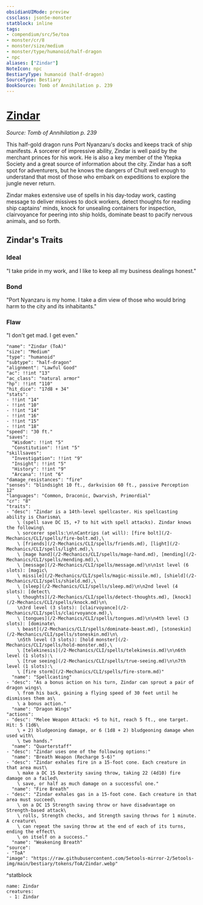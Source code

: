 ```yaml
---
obsidianUIMode: preview
cssclass: json5e-monster
statblock: inline
tags:
- compendium/src/5e/toa
- monster/cr/8
- monster/size/medium
- monster/type/humanoid/half-dragon
- npc
aliases: ["Zindar"]
NoteIcon: npc
BestiaryType: humanoid (half-dragon)
SourceType: Bestiary
BookSource: Tomb of Annihilation p. 239
---
```

# [Zindar](2-Mechanics/CLI/bestiary/npc/zindar-toa.md)
*Source: Tomb of Annihilation p. 239*  

This half-gold dragon runs Port Nyanzaru's docks and keeps track of ship manifests. A sorcerer of impressive ability, Zindar is well paid by the merchant princes for his work. He is also a key member of the Ytepka Society and a great source of information about the city. Zindar has a soft spot for adventurers, but he knows the dangers of Chult well enough to understand that most of those who embark on expeditions to explore the jungle never return.

Zindar makes extensive use of spells in his day-today work, casting message to deliver missives to dock workers, detect thoughts for reading ship captains' minds, knock for unsealing containers for inspection, clairvoyance for peering into ship holds, dominate beast to pacify nervous animals, and so forth.

## Zindar's Traits

### Ideal

"I take pride in my work, and I like to keep all my business dealings honest."

### Bond

"Port Nyanzaru is my home. I take a dim view of those who would bring harm to the city and its inhabitants."

### Flaw

"I don't get mad. I get even."

```statblock
"name": "Zindar (ToA)"
"size": "Medium"
"type": "humanoid"
"subtype": "half-dragon"
"alignment": "Lawful Good"
"ac": !!int "13"
"ac_class": "natural armor"
"hp": !!int "110"
"hit_dice": "17d8 + 34"
"stats":
- !!int "14"
- !!int "10"
- !!int "14"
- !!int "16"
- !!int "15"
- !!int "18"
"speed": "30 ft."
"saves":
  "Wisdom": !!int "5"
  "Constitution": !!int "5"
"skillsaves":
  "Investigation": !!int "9"
  "Insight": !!int "5"
  "History": !!int "9"
  "Arcana": !!int "6"
"damage_resistances": "fire"
"senses": "blindsight 10 ft., darkvision 60 ft., passive Perception 12"
"languages": "Common, Draconic, Dwarvish, Primordial"
"cr": "8"
"traits":
- "desc": "Zindar is a 14th-level spellcaster. His spellcasting ability is Charisma\
    \ (spell save DC 15, +7 to hit with spell attacks). Zindar knows the following\
    \ sorcerer spells:\n\nCantrips (at will): [fire bolt](/2-Mechanics/CLI/spells/fire-bolt.md),\
    \ [friends](/2-Mechanics/CLI/spells/friends.md), [light](/2-Mechanics/CLI/spells/light.md),\
    \ [mage hand](/2-Mechanics/CLI/spells/mage-hand.md), [mending](/2-Mechanics/CLI/spells/mending.md),\
    \ [message](/2-Mechanics/CLI/spells/message.md)\n\n1st level (6 slots): [magic\
    \ missile](/2-Mechanics/CLI/spells/magic-missile.md), [shield](/2-Mechanics/CLI/spells/shield.md),\
    \ [sleep](/2-Mechanics/CLI/spells/sleep.md)\n\n2nd level (4 slots): [detect\
    \ thoughts](/2-Mechanics/CLI/spells/detect-thoughts.md), [knock](/2-Mechanics/CLI/spells/knock.md)\n\
    \n3rd level (3 slots): [clairvoyance](/2-Mechanics/CLI/spells/clairvoyance.md),\
    \ [tongues](/2-Mechanics/CLI/spells/tongues.md)\n\n4th level (3 slots): [dominate\
    \ beast](/2-Mechanics/CLI/spells/dominate-beast.md), [stoneskin](/2-Mechanics/CLI/spells/stoneskin.md)\n\
    \n5th level (3 slots): [hold monster](/2-Mechanics/CLI/spells/hold-monster.md),\
    \ [telekinesis](/2-Mechanics/CLI/spells/telekinesis.md)\n\n6th level (1 slots):\
    \ [true seeing](/2-Mechanics/CLI/spells/true-seeing.md)\n\n7th level (1 slots):\
    \ [fire storm](/2-Mechanics/CLI/spells/fire-storm.md)"
  "name": "Spellcasting"
- "desc": "As a bonus action on his turn, Zindar can sprout a pair of dragon wings\
    \ from his back, gaining a flying speed of 30 feet until he dismisses them as\
    \ a bonus action."
  "name": "Dragon Wings"
"actions":
- "desc": "Melee Weapon Attack: +5 to hit, reach 5 ft., one target. Hit: 5 (1d6\
    \ + 2) bludgeoning damage, or 6 (1d8 + 2) bludgeoning damage when used with\
    \ two hands."
  "name": "Quarterstaff"
- "desc": "Zindar uses one of the following options:"
  "name": "Breath Weapon (Recharge 5-6)"
- "desc": "Zindar exhales fire in a 15-foot cone. Each creature in that area must\
    \ make a DC 15 Dexterity saving throw, taking 22 (4d10) fire damage on a failed\
    \ save, or half as much damage on a successful one."
  "name": "Fire Breath"
- "desc": "Zindar exhales gas in a 15-foot cone. Each creature in that area must succeed\
    \ on a DC 15 Strength saving throw or have disadvantage on Strength-based attack\
    \ rolls, Strength checks, and Strength saving throws for 1 minute. A creature\
    \ can repeat the saving throw at the end of each of its turns, ending the effect\
    \ on itself on a success."
  "name": "Weakening Breath"
"source":
- "ToA"
"image": "https://raw.githubusercontent.com/5etools-mirror-2/5etools-img/main/bestiary/tokens/ToA/Zindar.webp"
```
^statblock

```encounter-table
name: Zindar
creatures:
 - 1: Zindar
```